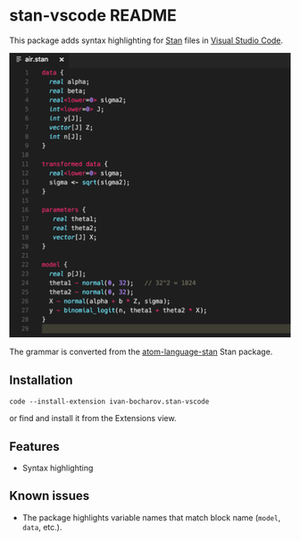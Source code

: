 # stan-vscode README

This package adds syntax highlighting for [Stan](https://mc-stan.org) files in [Visual Studio Code](https://code.visualstudio.com/).

![Syntax highilighting example](./img/highlight-example.png)

The grammar is converted from the [atom-language-stan](https://github.com/jrnold/atom-language-stan) Stan package.

## Installation

```
code --install-extension ivan-bocharov.stan-vscode
```

or find and install it from the Extensions view.

## Features

- Syntax highlighting

## Known issues

- The package highlights variable names that match block name (`model`, `data`, etc.).
